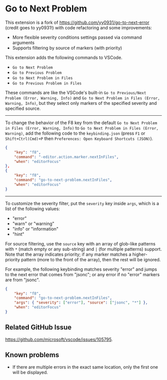 # Go to Next Problem

This extension is a fork of https://github.com/yy0931/go-to-next-error (credit
goes to yy0931!) with code refactoring and some improvements:

-   More flexible severity conditions settings passed via command arguments
-   Supports filtering by source of markers (with priority)

This extension adds the following commands to VSCode.

-   `Go to Next Problem`
-   `Go to Previous Problem`
-   `Go to Next Problem in Files`
-   `Go to Previous Problem in Files`

These commands are like the VSCode's built-in `Go to Previous/Next Problem (Error, Warning, Info)` and `Go to Next Problem in Files (Error, Warning, Info)`, but they select only markers of the specified severity and specified source.

---

To change the behavior of the F8 key from the default `Go to Next Problem in Files (Error, Warning, Info)` to `Go to Next Problem in Files (Error, Warning)`, add the following code to the `keybinding.json` (press `F1` or `Shift+Ctrl(Cmd)+P` then `Preferences: Open Keyboard Shortcuts (JSON)`).

```json
{
    "key": "f8",
    "command": "-editor.action.marker.nextInFiles",
    "when": "editorFocus"
},
{
    "key": "f8",
    "command": "go-to-next-problem.nextInFiles",
    "when": "editorFocus"
}
```

---

To customize the severity filter, put the `severity` key inside `args`, which is
a list of the following values:

-   "error"
-   "warn" or "warning"
-   "info" or "information"
-   "hint"

For source filtering, use the `source` key with an array of glob-like patterns
with `*` (match empty or any sub-string) and `|` (for multiple patterns)
support. Note that the array indicates priority; if any marker matches a
higher-priority pattern (more to the front of the array), then the rest will be
ignored.

For example, the following keybinding matches severity "error" and jumps to the
next error that comes from "jsonc"; or any error if no "error" markers are from "jsonc".

```json
{
    "key": "f8",
    "command": "go-to-next-problem.nextInFiles",
    "args": { "severity": ["error"], "source": ["jsonc", "*"] },
    "when": "editorFocus"
}
```

## Related GitHub Issue

https://github.com/microsoft/vscode/issues/105795.

## Known problems

-   If there are multiple errors in the exact same location, only the first one will be displayed.
